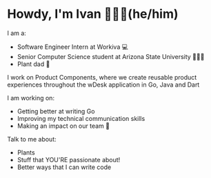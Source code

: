 # Howdy, I'm Ivan 👨🏽‍💻(he/him)

I am a:  
- Software Engineer Intern at Workiva 💻
- Senior Computer Science student at Arizona State University 👨🏽‍🎓
- Plant dad 🌱

I work on Product Components, where we create reusable product experiences
throughout the wDesk application in Go, Java and Dart

I am working on:
- Getting better at writing Go
- Improving my technical communication skills
- Making an impact on our team 💚

Talk to me about:
- Plants
- Stuff that YOU'RE passionate about!
- Better ways that I can write code
